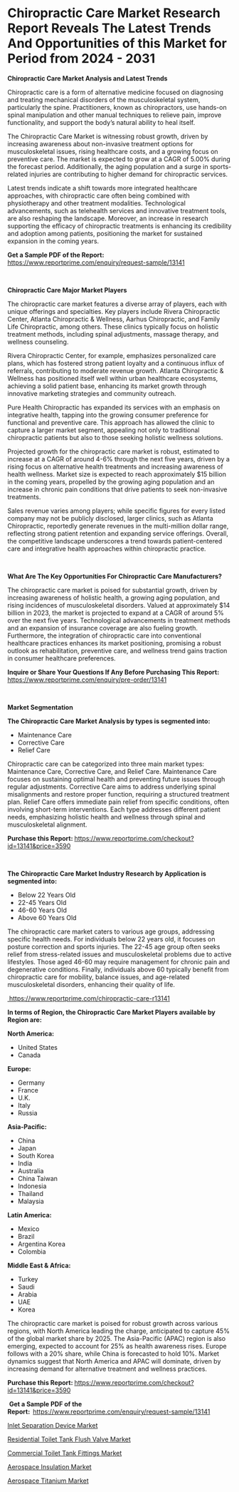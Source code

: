<p><h1>Chiropractic Care Market Research Report Reveals The Latest Trends And Opportunities of this Market for Period from 2024 - 2031</h1></p><p><strong>Chiropractic Care Market Analysis and Latest Trends</strong></p>
<p><p>Chiropractic care is a form of alternative medicine focused on diagnosing and treating mechanical disorders of the musculoskeletal system, particularly the spine. Practitioners, known as chiropractors, use hands-on spinal manipulation and other manual techniques to relieve pain, improve functionality, and support the body’s natural ability to heal itself.</p><p>The Chiropractic Care Market is witnessing robust growth, driven by increasing awareness about non-invasive treatment options for musculoskeletal issues, rising healthcare costs, and a growing focus on preventive care. The market is expected to grow at a CAGR of 5.00% during the forecast period. Additionally, the aging population and a surge in sports-related injuries are contributing to higher demand for chiropractic services. </p><p>Latest trends indicate a shift towards more integrated healthcare approaches, with chiropractic care often being combined with physiotherapy and other treatment modalities. Technological advancements, such as telehealth services and innovative treatment tools, are also reshaping the landscape. Moreover, an increase in research supporting the efficacy of chiropractic treatments is enhancing its credibility and adoption among patients, positioning the market for sustained expansion in the coming years.</p></p>
<p><strong>Get a Sample PDF of the Report:&nbsp;</strong> <a href="https://www.reportprime.com/enquiry/request-sample/13141">https://www.reportprime.com/enquiry/request-sample/13141</a></p>
<p>&nbsp;</p>
<p><strong>Chiropractic Care Major Market Players</strong></p>
<p><p>The chiropractic care market features a diverse array of players, each with unique offerings and specialties. Key players include Rivera Chiropractic Center, Atlanta Chiropractic & Wellness, Aarhus Chiropractic, and Family Life Chiropractic, among others. These clinics typically focus on holistic treatment methods, including spinal adjustments, massage therapy, and wellness counseling.</p><p>Rivera Chiropractic Center, for example, emphasizes personalized care plans, which has fostered strong patient loyalty and a continuous influx of referrals, contributing to moderate revenue growth. Atlanta Chiropractic & Wellness has positioned itself well within urban healthcare ecosystems, achieving a solid patient base, enhancing its market growth through innovative marketing strategies and community outreach.</p><p>Pure Health Chiropractic has expanded its services with an emphasis on integrative health, tapping into the growing consumer preference for functional and preventive care. This approach has allowed the clinic to capture a larger market segment, appealing not only to traditional chiropractic patients but also to those seeking holistic wellness solutions.</p><p>Projected growth for the chiropractic care market is robust, estimated to increase at a CAGR of around 4-6% through the next five years, driven by a rising focus on alternative health treatments and increasing awareness of health wellness. Market size is expected to reach approximately $15 billion in the coming years, propelled by the growing aging population and an increase in chronic pain conditions that drive patients to seek non-invasive treatments.</p><p>Sales revenue varies among players; while specific figures for every listed company may not be publicly disclosed, larger clinics, such as Atlanta Chiropractic, reportedly generate revenues in the multi-million dollar range, reflecting strong patient retention and expanding service offerings. Overall, the competitive landscape underscores a trend towards patient-centered care and integrative health approaches within chiropractic practice.</p></p>
<p>&nbsp;</p>
<p><strong>What Are The Key Opportunities For Chiropractic Care Manufacturers?</strong></p>
<p><p>The chiropractic care market is poised for substantial growth, driven by increasing awareness of holistic health, a growing aging population, and rising incidences of musculoskeletal disorders. Valued at approximately $14 billion in 2023, the market is projected to expand at a CAGR of around 5% over the next five years. Technological advancements in treatment methods and an expansion of insurance coverage are also fueling growth. Furthermore, the integration of chiropractic care into conventional healthcare practices enhances its market positioning, promising a robust outlook as rehabilitation, preventive care, and wellness trend gains traction in consumer healthcare preferences.</p></p>
<p><strong>Inquire or Share Your Questions If Any Before Purchasing This Report:</strong> <a href="https://www.reportprime.com/enquiry/pre-order/13141">https://www.reportprime.com/enquiry/pre-order/13141</a></p>
<p>&nbsp;</p>
<p><strong>Market Segmentation</strong></p>
<p><strong>The Chiropractic Care Market Analysis by types is segmented into:</strong></p>
<p><ul><li>Maintenance Care</li><li>Corrective Care</li><li>Relief Care</li></ul></p>
<p><p>Chiropractic care can be categorized into three main market types: Maintenance Care, Corrective Care, and Relief Care. Maintenance Care focuses on sustaining optimal health and preventing future issues through regular adjustments. Corrective Care aims to address underlying spinal misalignments and restore proper function, requiring a structured treatment plan. Relief Care offers immediate pain relief from specific conditions, often involving short-term interventions. Each type addresses different patient needs, emphasizing holistic health and wellness through spinal and musculoskeletal alignment.</p></p>
<p><strong>Purchase this Report:&nbsp;</strong><a href="https://www.reportprime.com/checkout?id=13141&price=3590">https://www.reportprime.com/checkout?id=13141&price=3590</a></p>
<p>&nbsp;</p>
<p><strong>The Chiropractic Care Market Industry Research by Application is segmented into:</strong></p>
<p><ul><li>Below 22 Years Old</li><li>22-45 Years Old</li><li>46-60 Years Old</li><li>Above 60 Years Old</li></ul></p>
<p><p>The chiropractic care market caters to various age groups, addressing specific health needs. For individuals below 22 years old, it focuses on posture correction and sports injuries. The 22-45 age group often seeks relief from stress-related issues and musculoskeletal problems due to active lifestyles. Those aged 46-60 may require management for chronic pain and degenerative conditions. Finally, individuals above 60 typically benefit from chiropractic care for mobility, balance issues, and age-related musculoskeletal disorders, enhancing their quality of life.</p></p>
<p><a href="https://www.reportprime.com/chiropractic-care-r13141">&nbsp;https://www.reportprime.com/chiropractic-care-r13141</a></p>
<p><strong>In terms of Region, the Chiropractic Care Market Players available by Region are:</strong></p>
<p>
    <p> <strong> North America: </strong>
        <ul>
            <li>United States</li>
            <li>Canada</li>
        </ul>
        </p> 
    <p> <strong> Europe: </strong>
        <ul>
            <li>Germany</li>
            <li>France</li>
            <li>U.K.</li>
            <li>Italy</li>
            <li>Russia</li>
        </ul>
        </p> 
    <p> <strong> Asia-Pacific: </strong>
        <ul>
            <li>China</li>
            <li>Japan</li>
            <li>South Korea</li>
            <li>India</li>
            <li>Australia</li>
            <li>China Taiwan</li>
            <li>Indonesia</li>
            <li>Thailand</li>
            <li>Malaysia</li>
        </ul>
        </p> 
    <p> <strong> Latin America: </strong>
        <ul>
            <li>Mexico</li>
            <li>Brazil</li>
            <li>Argentina Korea</li>
            <li>Colombia</li>
        </ul>
        </p> 
    <p> <strong> Middle East & Africa: </strong>
        <ul>
            <li>Turkey</li>
            <li>Saudi</li>
            <li>Arabia</li>
            <li>UAE</li>
            <li>Korea</li>
        </ul>
    </p>
    </p>
<p><p>The chiropractic care market is poised for robust growth across various regions, with North America leading the charge, anticipated to capture 45% of the global market share by 2025. The Asia-Pacific (APAC) region is also emerging, expected to account for 25% as health awareness rises. Europe follows with a 20% share, while China is forecasted to hold 10%. Market dynamics suggest that North America and APAC will dominate, driven by increasing demand for alternative treatment and wellness practices.</p></p>
<p><strong>Purchase this Report: </strong><a href="https://www.reportprime.com/checkout?id=13141&price=3590">https://www.reportprime.com/checkout?id=13141&price=3590</a></p>
<p>&nbsp;<strong>Get a Sample PDF of the Report:&nbsp;&nbsp;</strong><a href="https://www.reportprime.com/enquiry/request-sample/13141">https://www.reportprime.com/enquiry/request-sample/13141</a></p>
<p><strong></strong></p>
<p><p><a href="https://medium.com/@estellaemmerich/inlet-separation-device-market-size-share-growth-and-market-analysis-by-type-by-application-ba4f148c0eaf">Inlet Separation Device Market</a></p><p><a href="https://issuu.com/reportprime-2/docs/residential-toilet-tank-flush-valve_6dc107895fd7bd">Residential Toilet Tank Flush Valve Market</a></p><p><a href="https://issuu.com/reportprime-2/docs/commercial-toilet-tank-fittings-mar_3774114316ffd9">Commercial Toilet Tank Fittings Market</a></p><p><a href="https://www.linkedin.com/pulse/aerospace-insulation-market-global-share-ranking-sssjc?trackingId=z1%2FeXckYT%2Biev3xcBE4Q7Q%3D%3D">Aerospace Insulation Market</a></p><p><a href="https://www.linkedin.com/pulse/navigating-aerospace-titanium-market-expert-analysis-nm8ic?trackingId=D9pa03raQJiOmFzCm%2Fn5SA%3D%3D">Aerospace Titanium Market</a></p></p>